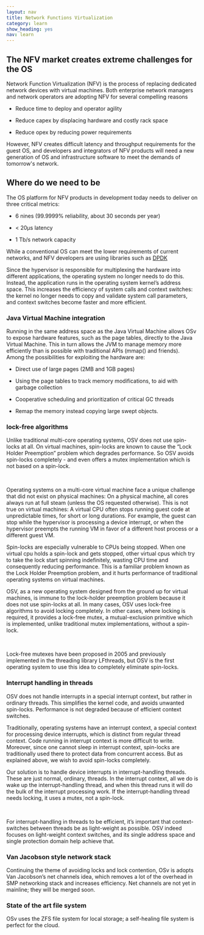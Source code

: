 ```yaml
---
layout: nav
title: Network Functions Virtualization
category: learn
show_heading: yes
nav: learn
---
```


## The NFV market creates extreme challenges for the OS

Network Function Virtualization (NFV) is the process of replacing dedicated network devices with virtual machines.  Both enterprise network managers and network operators are adopting NFV for several compelling reasons

- Reduce time to deploy and operator agility

- Reduce capex by displacing hardware and costly rack space

- Reduce opex by reducing power requirements

However, NFV creates difficult latency and throughput requirements for the guest OS, and developers and integrators of NFV products will need a new generation of OS and infrastructure software to meet the demands of tomorrow's network.

<!--more-->

## Where do we need to be

The OS platform for NFV products in development today needs to deliver on three critical metrics:

- 6 nines (99.9999% reliability, about 30 seconds per year)

- < 20&mu;s latency

- 1 Tb/s network capacity

While a conventional OS can meet the lower requirements of current networks, and NFV developers are using libraries such as [DPDK](http://dpdk.org/)


Since the hypervisor is responsible for multiplexing the hardware into different applications, the operating system no longer needs to do this. Instead, the application runs in the operating system kernel’s address space. This increases the efficiency of system calls and context switches: the kernel no longer needs to copy and validate system call parameters, and context switches become faster and more efficient.

### Java Virtual Machine integration

Running in the same address space as the Java Virtual Machine allows OSv to expose hardware features, such as the page tables, directly to the Java Virtual Machine. This in turn allows the JVM to manage memory more efficiently than is possible with traditional APIs (mmap() and friends). Among the possibilities for exploiting the hardware are:

- Direct use of large pages (2MB and 1GB pages)

- Using the page tables to track memory modifications, to aid with garbage collection

- Cooperative scheduling and prioritization of critical GC threads

- Remap the memory instead copying large swept objects.

### lock-free algorithms

Unlike traditional multi-core operating systems, OSV does not use spin-locks at all. On virtual machines, spin-locks are known to cause the “Lock Holder Preemption” problem which degrades performance. So OSV avoids spin-locks completely - and even offers a mutex implementation which is not based on a spin-lock.

&nbsp;

Operating systems on a multi-core virtual machine face a unique challenge that did not exist on physical machines: On a physical machine, all cores always run at full steam (unless the OS requested otherwise). This is not true on virtual machines: A virtual CPU often stops running guest code at unpredictable times, for short or long durations. For example, the guest can stop while the hypervisor is processing a device interrupt, or when the hypervisor preempts the running VM in favor of a different host process or a different guest VM.

Spin-locks are especially vulnerable to CPUs being stopped. When one virtual cpu holds a spin-lock and gets stopped, other virtual cpus which try to take the lock start spinning indefinitely, wasting CPU time and consequently reducing performance. This is a familiar problem known as the Lock Holder Preemption problem, and it hurts performance of traditional operating systems on virtual machines.

OSV, as a new operating system designed from the ground up for virtual machines, is immune to the lock-holder preemption problem because it does not use spin-locks at all. In many cases, OSV uses lock-free algorithms to avoid locking completely. In other cases, where locking is required, it provides a lock-free mutex, a mutual-exclusion primitive which is implemented, unlike traditional mutex implementations, without a spin-lock.

&nbsp;

Lock-free mutexes have been proposed in 2005 and previously implemented in the threading library LFthreads, but OSV is the first operating system to use this idea to completely eliminate spin-locks.

### Interrupt handling in threads

OSV does not handle interrupts in a special interrupt context, but rather in ordinary threads. This simplifies the kernel code, and avoids unwanted spin-locks. Performance is not degraded because of efficient context switches.

Traditionally, operating systems have an interrupt context, a special context for processing device interrupts, which is distinct from regular thread context. Code running in interrupt context is more difficult to write. Moreover, since one cannot sleep in interrupt context, spin-locks are traditionally used there to protect data from concurrent access. But as explained above, we wish to avoid spin-locks completely.

Our solution is to handle device interrupts in interrupt-handling threads. These are just normal, ordinary, threads. In the interrupt context, all we do is wake up the interrupt-handling thread, and when this thread runs it will do the bulk of the interrupt processing work. If the interrupt-handling thread needs locking, it uses a mutex, not a spin-lock.

&nbsp;

For interrupt-handling in threads to be efficient, it’s important that context-switches between threads be as light-weight as possible. OSV indeed focuses on light-weight context switches, and its single address space and single protection domain help achieve that.

### Van Jacobson style network stack

Continuing the theme of avoiding locks and lock contention, OSv is adopts Van Jacobson’s net channels idea, which removes a lot of the overhead in SMP networking stack and increases efficiency. Net channels are not yet in mainline; they will be merged soon.

### State of the art file system

OSv uses the ZFS file system for local storage; a self-healing file system is perfect for the cloud.

